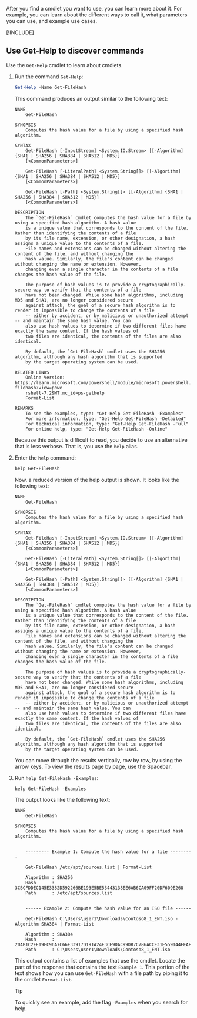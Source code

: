 After you find a cmdlet you want to use, you can learn more about it. For example, you can learn about the different ways to call it, what parameters you can use, and example use cases. 

[!INCLUDE[](../../../includes/azure-optional-exercise-subscription-note.md)]

## Use Get-Help to discover commands

Use the `Get-Help` cmdlet to learn about cmdlets.

1. Run the command `Get-Help`:

   ```powershell
   Get-Help -Name Get-FileHash
   ```

   This command produces an output similar to the following text:

   ```output
   NAME
       Get-FileHash
    
   SYNOPSIS
       Computes the hash value for a file by using a specified hash algorithm.
    
   SYNTAX
       Get-FileHash [-InputStream] <System.IO.Stream> [[-Algorithm] {SHA1 | SHA256 | SHA384 | SHA512 | MD5}] 
       [<CommonParameters>]
    
       Get-FileHash [-LiteralPath] <System.String[]> [[-Algorithm] {SHA1 | SHA256 | SHA384 | SHA512 | MD5}] 
       [<CommonParameters>]
    
       Get-FileHash [-Path] <System.String[]> [[-Algorithm] {SHA1 | SHA256 | SHA384 | SHA512 | MD5}] 
       [<CommonParameters>]
    
   DESCRIPTION
       The `Get-FileHash` cmdlet computes the hash value for a file by using a specified hash algorithm. A hash value 
       is a unique value that corresponds to the content of the file. Rather than identifying the contents of a file 
       by its file name, extension, or other designation, a hash assigns a unique value to the contents of a file. 
       File names and extensions can be changed without altering the content of the file, and without changing the 
       hash value. Similarly, the file's content can be changed without changing the name or extension. However, 
       changing even a single character in the contents of a file changes the hash value of the file.
    
       The purpose of hash values is to provide a cryptographically-secure way to verify that the contents of a file 
       have not been changed. While some hash algorithms, including MD5 and SHA1, are no longer considered secure 
       against attack, the goal of a secure hash algorithm is to render it impossible to change the contents of a file 
       -- either by accident, or by malicious or unauthorized attempt -- and maintain the same hash value. You can 
       also use hash values to determine if two different files have exactly the same content. If the hash values of 
       two files are identical, the contents of the files are also identical.
    
       By default, the `Get-FileHash` cmdlet uses the SHA256 algorithm, although any hash algorithm that is supported 
       by the target operating system can be used.

   RELATED LINKS
       Online Version: https://learn.microsoft.com/powershell/module/microsoft.powershell.utility/get-filehash?view=powe
       rshell-7.2&WT.mc_id=ps-gethelp
       Format-List 

   REMARKS
       To see the examples, type: "Get-Help Get-FileHash -Examples"
       For more information, type: "Get-Help Get-FileHash -Detailed"
       For technical information, type: "Get-Help Get-FileHash -Full"
       For online help, type: "Get-Help Get-FileHash -Online"
   ```

   Because this output is difficult to read, you decide to use an alternative that is less verbose. That is, you use the `help` alias.

1. Enter the `help` command:

   ```powershell
   help Get-FileHash
   ```

   Now, a reduced version of the help output is shown. It looks like the following text:

   ```output
   NAME
       Get-FileHash
    
   SYNOPSIS
       Computes the hash value for a file by using a specified hash algorithm.
   
   SYNTAX
       Get-FileHash [-InputStream] <System.IO.Stream> [[-Algorithm] {SHA1 | SHA256 | SHA384 | SHA512 | MD5}] 
       [<CommonParameters>]
    
       Get-FileHash [-LiteralPath] <System.String[]> [[-Algorithm] {SHA1 | SHA256 | SHA384 | SHA512 | MD5}] 
       [<CommonParameters>]
    
       Get-FileHash [-Path] <System.String[]> [[-Algorithm] {SHA1 | SHA256 | SHA384 | SHA512 | MD5}] 
       [<CommonParameters>]
    
   DESCRIPTION
       The `Get-FileHash` cmdlet computes the hash value for a file by using a specified hash algorithm. A hash value 
       is a unique value that corresponds to the content of the file. Rather than identifying the contents of a file 
       by its file name, extension, or other designation, a hash assigns a unique value to the contents of a file. 
       File names and extensions can be changed without altering the content of the file, and without changing the 
       hash value. Similarly, the file's content can be changed without changing the name or extension. However, 
       changing even a single character in the contents of a file changes the hash value of the file.
    
       The purpose of hash values is to provide a cryptographically-secure way to verify that the contents of a file 
       have not been changed. While some hash algorithms, including MD5 and SHA1, are no longer considered secure 
       against attack, the goal of a secure hash algorithm is to render it impossible to change the contents of a file 
       -- either by accident, or by malicious or unauthorized attempt -- and maintain the same hash value. You can 
       also use hash values to determine if two different files have exactly the same content. If the hash values of 
       two files are identical, the contents of the files are also identical.
    
       By default, the `Get-FileHash` cmdlet uses the SHA256 algorithm, although any hash algorithm that is supported 
       by the target operating system can be used.
   ```

   You can move through the results vertically, row by row, by using the arrow keys. To view the results page by page, use the Spacebar.

1. Run `help Get-FileHash -Examples`:

   ```powershell
   help Get-FileHash -Examples
   ```

   The output looks like the following text:

   ```output
   NAME
       Get-FileHash
    
   SYNOPSIS
       Computes the hash value for a file by using a specified hash algorithm.
    
    
       --------- Example 1: Compute the hash value for a file ---------
    
       Get-FileHash /etc/apt/sources.list | Format-List
    
       Algorithm : SHA256
       Hash      : 3CBCFDDEC145E3382D592266BE193E5BE53443138EE6AB6CA09FF20DF609E268
       Path      : /etc/apt/sources.list
    
    
       ------ Example 2: Compute the hash value for an ISO file ------
    
       Get-FileHash C:\Users\user1\Downloads\Contoso8_1_ENT.iso -Algorithm SHA384 | Format-List
    
       Algorithm : SHA384
       Hash      : 20AB1C2EE19FC96A7C66E33917D191A24E3CE9DAC99DB7C786ACCE31E559144FEAFC695C58E508E2EBBC9D3C96F21FA3
       Path      : C:\Users\user1\Downloads\Contoso8_1_ENT.iso   
   ```

   This output contains a list of examples that use the cmdlet. Locate the part of the response that contains the text `Example 1`. This portion of the text shows how you can use `Get-FileHash` with a file path by piping it to the cmdlet `Format-List`.

   > [!TIP]
   > To quickly see an example, add the flag `-Examples` when you search for help.
